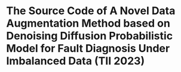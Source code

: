 # The Source Code of A Novel Data Augmentation Method based on Denoising Diffusion Probabilistic Model for Fault Diagnosis Under Imbalanced Data (TII 2023)
